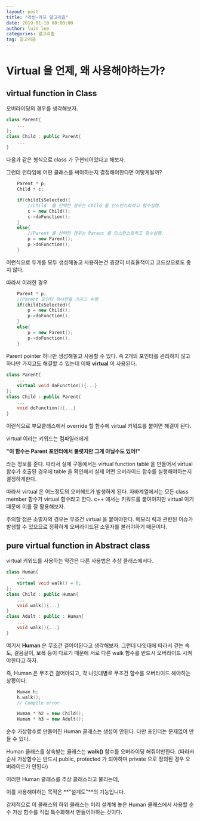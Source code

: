 ```yaml
---
layout: post
title: "라빈-카프 알고리즘"
date: 2019-01-10 00:00:00
author: luis lee
categories: 알고리즘
tag: 알고리즘
---
```


# Virtual 을 언제, 왜 사용해야하는가?

## virtual function in Class

오버라이딩의 경우를 생각해보자.

```c++
class Parent{
    ...
};
class Child : public Parent{
    ...
}
```

다음과 같은 형식으로 class 가 구현되어있다고 해보자.

그런데 런타임에 어떤 클래스를 써야하는지 결정해야한다면 어떻게될까?

```c++
    Parent * p;
    Child * c;

    if(childIsSelected){
        //Child  를 선택한 경우는 Child 를 인스턴스화하고 함수실행.
        c = new Child();
        c->doFunction();
    }
    else{
        //Parent 를 선택한 경우는 Parent 를 인스턴스화하고 함수실행.
        p = new Parent();
        p->doFunction();
    }
```

이런식으로 두개를 모두 생성해놓고 사용하는건 굉장히 비효율적이고 코드상으로도 좋지 않다.

따라서 이러한 경우

```c++
    Parent * p;
    //Parent 포인터 하나만을 가지고 수행
    if(childIsSelected){
    	p = new Child();
    	p->doFunction();
    }
    else{
    	p = new Parent();
    	p->doFunction();
    }
```

Parent pointer 하나만 생성해놓고 사용할 수 있다. 즉 2개의 포인터를 관리하지 않고 하나만 가지고도 해결할 수 있는데 이때 **virtual** 이 사용된다.

```c++
class Parent{
    ...
    virtual void doFunction(){...}
};
class Child : public Parent{
    ...
    void doFunction(){...}
}
```

이런식으로 부모클래스에서 override 할 함수에 virtual 키워드를 붙이면 해결이 된다.

virtual 이라는 키워드는 컴파일러에게

**"이 함수는 Parent 포인터에서 불렷지만 그게 아닐수도 있어!"**

라는 정보를 준다. 따라서 실제 구동에서는 virtual function table 을 만들어서 virtual 함수가 호출된 경우에 table 을 확인해서 실제 어떤 오버라이드 함수를 실행해야하는지 결정하게한다.

따라서 virtual 은 어느정도의 오버헤드가 발생하게 된다. 자바계열에서는 모든 class member 함수가 virtual 함수라고 한다. c++ 에서는 키워드를 붙여야지만 virtual 이기 때문에 이를 잘 활용해보자.

주의할 점은 소멸자의 경우는 무조건 virtual 을 붙여야한다. 메모리 릭과 관련된 이슈가 발생할 수 있으므로 정확하게 오버라이드된 소멸자를 불러야하기 때문이다.

## pure virtual function in Abstract class

virtual 키워드를 사용하는 약간은 다른 사용법은 추상 클래스에서다.

```c++
class Human{
    ...
    virtual void walk() = 0;
};
class Child : public Human{
    ...
    void walk(){...}
}
class Adult : public : Human{
    ...
    void walk(){...}
}
```

여기서 **Human** 은 무조건 걸어야된다고 생각해보자. 그런데 나잇대에 따라서 걷는 속도, 걸음걸이, 보폭 등이 다르기 때문에 서로 다른 walk 함수를 반드시 오버라이드 시켜야한다고 하자.

즉, Human 은 무조건 걸어야되고, 각 나잇대별로 무조건 함수를 오버라이드 해야하는 상황이다.

```c++
    Human h;
    h.walk();
    // Compile error

    Human * h2 = new Child();
    Human * h3 = new Adult();
```

순수 가상함수로 만들어진 Human 클래스는 생성이 안된다. 다만 포인터는 문제없이 만들 수 있다.

Human 클래스를 상속받는 클래스는 **walk()** 함수를 오버라이딩 해줘야만한다. (따라서 순사 가상함수는 반드시 public, protected 가 되야하며 private 으로 정의된 경우 오버라이드가 안된다)

이러한 Human 클래스를 추상 클래스라고 불리는데,

이를 사용해야하는 목적은 **"설계도"**의 기능입니다.

강제적으로 이 클래스의 하위 클래스는 미리 설계해 놓은 Human 클래스에서 사용할 순수 가상 함수를 직접 특수화해서 만들어야하는 것이다.
